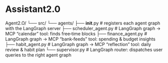 # Assistant2.0

Agent2.O/
└── src/
    └── agents/
        ├── __init__.py            # registers each agent graph with the LangGraph server
        ├── scheduler_agent.py     # LangGraph graph → MCP “calendar” tool: finds free‑time blocks
        ├── finance_agent.py       # LangGraph graph → MCP “bank‑feeds” tool: spending & budget insights
        ├── habit_agent.py         # LangGraph graph → MCP “reflection” tool: daily review & habit plan
        └── supervisor.py          # LangGraph router: dispatches user queries to the right agent graph
